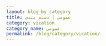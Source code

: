 ```yaml
---
layout: blog_by_category
title: عمومی | دسته بندی
category: vication
category_name: عمومی
permalink: /blog/category/vication/
---
```

